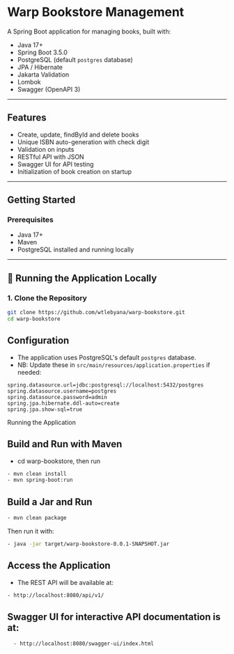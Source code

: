 # Warp Bookstore Management

A Spring Boot application for managing books, built with:

- Java 17+
- Spring Boot 3.5.0
- PostgreSQL (default `postgres` database)
- JPA / Hibernate
- Jakarta Validation
- Lombok
- Swagger (OpenAPI 3)
---

## Features

- Create, update, findById and delete books
- Unique ISBN auto-generation with check digit
- Validation on inputs
- RESTful API with JSON
- Swagger UI for API testing
- Initialization of book creation on startup

---

## Getting Started

### Prerequisites

- Java 17+
- Maven
- PostgreSQL installed and running locally

---

## 🧪 Running the Application Locally

### 1. Clone the Repository

```bash
git clone https://github.com/wtlebyana/warp-bookstore.git
cd warp-bookstore

```
## Configuration

- The application uses PostgreSQL's default `postgres` database.
- NB: Update these in `src/main/resources/application.properties` if needed:

```properties
spring.datasource.url=jdbc:postgresql://localhost:5432/postgres
spring.datasource.username=postgres
spring.datasource.password=admin
spring.jpa.hibernate.ddl-auto=create
spring.jpa.show-sql=true

```

Running the Application 
## Build and Run with Maven
- cd warp-bookstore, then run
```bash
- mvn clean install
- mvn spring-boot:run
```
## Build a Jar and Run
```bash
- mvn clean package
```
Then run it with:
```bash
- java -jar target/warp-bookstore-0.0.1-SNAPSHOT.jar
```
## Access the Application

- The REST API will be available at:
```bash
- http://localhost:8080/api/v1/
```
## Swagger UI for interactive API documentation is at:
```bash
  - http://localhost:8080/swagger-ui/index.html
```